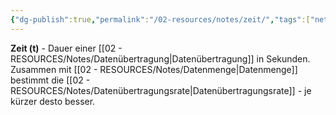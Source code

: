 ```yaml
---
{"dg-publish":true,"permalink":"/02-resources/notes/zeit/","tags":["netzwerk/messung","übertragung/dauer"],"noteIcon":"","updated":"2025-09-05T15:14:22.633+02:00"}
---
```


**Zeit (t)** - Dauer einer [[02 - RESOURCES/Notes/Datenübertragung\|Datenübertragung]] in Sekunden.
Zusammen mit [[02 - RESOURCES/Notes/Datenmenge\|Datenmenge]] bestimmt die [[02 - RESOURCES/Notes/Datenübertragungsrate\|Datenübertragungsrate]] - je kürzer desto besser.
